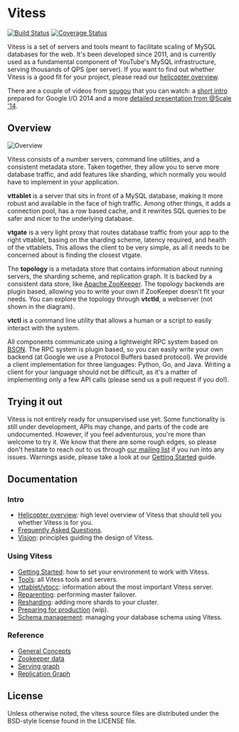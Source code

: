 # Vitess

[![Build Status](https://travis-ci.org/henryanand/vitess.svg?branch=master)](https://travis-ci.org/henryanand/vitess) [![Coverage Status](https://coveralls.io/repos/henryanand/vitess/badge.png?branch=master)](https://coveralls.io/r/henryanand/vitess?branch=master)

Vitess is a set of servers and tools meant to facilitate scaling of MySQL
databases for the web. It's been developed since 2011, and is currently used as
a fundamental component of YouTube's MySQL infrastructure, serving thousands of
QPS (per server). If you want to find out whether Vitess is a good fit for your
project, please read our [helicopter
overview](https://github.com/youtube/vitess/blob/master/doc/HelicopterOverview.md).

There are a couple of videos from [sougou](https://github.com/sougou) that you can watch:
a [short intro](http://youtu.be/midJ6b1LkA0) prepared for Google I/O 2014
and a more [detailed presentation from @Scale '14](http://youtu.be/5yDO-tmIoXY).

## Overview

![Overview](https://raw.githubusercontent.com/youtube/vitess/master/doc/VitessOverview.png)

Vitess consists of a number servers, command line utilities, and a consistent
metadata store. Taken together, they allow you to serve more database traffic,
and add features like sharding, which normally you would have to implement in your
application.

**vttablet** is a server that sits in front of a MySQL database, making it more
robust and available in the face of high traffic. Among other things, it adds a
connection pool, has a row based cache, and it rewrites SQL queries to be safer
and nicer to the underlying database.

**vtgate** is a very light proxy that routes database traffic from your app to the
right vttablet, basing on the sharding scheme, latency required, and health of
the vttablets. This allows the client to be very simple, as all it needs to be
concerned about is finding the closest vtgate.

The **topology** is a metadata store that contains information about running
servers, the sharding scheme, and replication graph. It is backed by a
consistent data store, like [Apache ZooKeeper](http://zookeeper.apache.org/).
The topology backends are plugin based, allowing you to write your own if
ZooKeeper doesn't fit your needs. You can explore the topology through
**vtctld**, a webserver (not shown in the diagram).

**vtctl** is a command line utility that allows a human or a script to easily
interact with the system.

All components communicate using a lightweight RPC system based on
[BSON](http://bsonspec.org/). The RPC system is plugin based, so you can easily
write your own backend (at Google we use a Protocol Buffers based protocol). We
provide a client implementation for three languages: Python, Go, and Java.
Writing a client for your language should not be difficult, as it's a matter of
implementing only a few API calls (please send us a pull request if you do!).

## Trying it out

Vitess is not entirely ready for unsupervised use yet. Some functionality is
still under development, APIs may change, and parts of the code are
undocumented. However, if you feel adventurous, you're more than welcome to try
it. We know that there are some rough edges, so please don't hesitate to reach out
to us through [our mailing list](https://groups.google.com/forum/#!forum/vitess)
if you run into any issues. Warnings aside, please take a look at our [Getting
Started](https://github.com/youtube/vitess/blob/master/doc/GettingStarted.md)
guide.

## Documentation

### Intro
 * [Helicopter overview](https://github.com/youtube/vitess/blob/master/doc/HelicopterOverview.md):
     high level overview of Vitess that should tell you whether Vitess is for you.
 * [Frequently Asked Questions](https://github.com/youtube/vitess/blob/master/doc/FAQ.md).
 * [Vision](https://github.com/youtube/vitess/blob/master/doc/Vision.md):
     principles guiding the design of Vitess.

### Using Vitess

 * [Getting Started](https://github.com/youtube/vitess/blob/master/doc/GettingStarted.md):
     how to set your environment to work with Vitess.
 * [Tools](https://github.com/youtube/vitess/blob/master/doc/Tools.md):
     all Vitess tools and servers.
 * [vttablet/vtocc](https://github.com/youtube/vitess/blob/master/doc/vtocc.md):
     information about the most important Vitess server.
 * [Reparenting](https://github.com/youtube/vitess/blob/master/doc/Reparenting.md):
     performing master failover.
 * [Resharding](https://github.com/youtube/vitess/blob/master/doc/Resharding.md):
     adding more shards to your cluster.
 * [Preparing for production](https://github.com/youtube/vitess/blob/master/doc/Production.md) (wip).
 * [Schema management](https://github.com/youtube/vitess/blob/master/doc/SchemaManagement.md):
     managing your database schema using Vitess.

### Reference

 * [General Concepts](https://github.com/youtube/vitess/blob/master/doc/Concepts.md)
 * [Zookeeper data](https://github.com/youtube/vitess/blob/master/doc/ZookeeperData.md)
 * [Serving graph](https://github.com/youtube/vitess/blob/master/doc/ServingGraph.md)
 * [Replication Graph](https://github.com/youtube/vitess/blob/master/doc/ReplicationGraph.md)

## License

Unless otherwise noted, the vitess source files are distributed
under the BSD-style license found in the LICENSE file.
